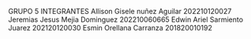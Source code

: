 GRUPO 5 INTEGRANTES 
Allison Gisele nuñez Aguilar 202210120027 
Jeremias Jesus Mejia Dominguez 202210060665 
Edwin Ariel Sarmiento Juarez 202120120030 
Esmin Orellana Carranza 201820010192
